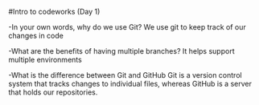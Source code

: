 #Intro to codeworks (Day 1) 

-In your own words, why do we use Git?
We use git to keep track of our changes in code

-What are the benefits of having multiple branches?
It helps support multiple environments

-What is the difference between Git and GitHub
Git is a version control system that tracks changes to individual files, whereas GitHub is a server that holds our repositories.